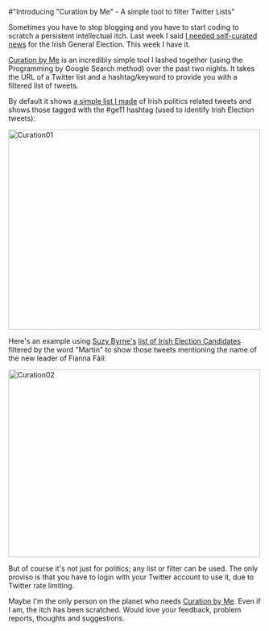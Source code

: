 #"Introducing \"Curation by Me\" - A simple tool to filter Twitter Lists"


 <p>Sometimes you have to stop blogging and you have to start coding to scratch a persistent intellectual itch. Last week I said&nbsp;<a href="http://conoroneill.net/i-need-self-curated-news-for-the-irish-genera">I needed self-curated news</a> for the Irish General Election. This week I have it.</p>
<p><a href="http://curationby.me">Curation by Me</a> is an incredibly simple tool I lashed together (using the Programming by Google Search method) over the past two nights. It takes the URL of a Twitter list and a hashtag/keyword to provide you with a filtered list of tweets.</p>
<p>By default it shows <a href="http://twitter.com/#!/conoro/general-election-2011">a simple list I made</a> of Irish politics related tweets and shows those tagged with the #ge11 hashtag (used to identify Irish Election tweets):</p>
<p><div class='p_embed p_image_embed'>
<a href="http://getfile0.posterous.com/getfile/files.posterous.com/temp-2011-01-26/AvfjHprBqfhrJkalqkjnbaDimHafslFGCFBArivqbyBbCuvAkcozyvbbutmI/curation01.png.scaled1000.png"><img alt="Curation01" height="398" src="http://getfile5.posterous.com/getfile/files.posterous.com/temp-2011-01-26/AvfjHprBqfhrJkalqkjnbaDimHafslFGCFBArivqbyBbCuvAkcozyvbbutmI/curation01.png.scaled500.png" width="500" /></a>
</div>
</p>
<p>Here's an example using <a href="http://www.mamanpoulet.com/">Suzy Byrne's</a> <a href="http://twitter.com/#!/suzybie/candidates-ge11-3">list of Irish Election Candidates</a> filtered by the word "Martin" to show those tweets mentioning the name of the new leader of Fianna F&aacute;il:</p>
<p><div class='p_embed p_image_embed'>
<a href="http://getfile3.posterous.com/getfile/files.posterous.com/temp-2011-01-26/hpHjEEwhtrkGneblkJeDeEGhsIwtcrrmEDsdwJfxDrggjuGEAjxesFqFvgEj/curation02.png.scaled1000.png"><img alt="Curation02" height="373" src="http://getfile1.posterous.com/getfile/files.posterous.com/temp-2011-01-26/hpHjEEwhtrkGneblkJeDeEGhsIwtcrrmEDsdwJfxDrggjuGEAjxesFqFvgEj/curation02.png.scaled500.png" width="500" /></a>
</div>
</p>
<p>But of course it's not just for politics; any list or filter can be used. The only proviso is that you have to login with your Twitter account to use it, due to Twitter rate limiting.</p>
<p>Maybe I'm the only person on the planet who needs <a href="http://curationby.me">Curation by Me</a>. Even if I am, the itch has been scratched. Would love your feedback, problem reports, thoughts and suggestions.</p>
<p>&nbsp;</p>
 